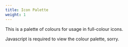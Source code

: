 ```yaml
---
title: Icon Palette
weight: 1
---
```


This is a palette of colours for usage in full-colour icons.

<div id="palette-app">
<noscript>
Javascript is required to view the colour palette, sorry.
</noscript>
</div>

<script src="/hig/farbpalette/app.js"></script>
<script src="/hig/farbpalette/other.js"></script>
